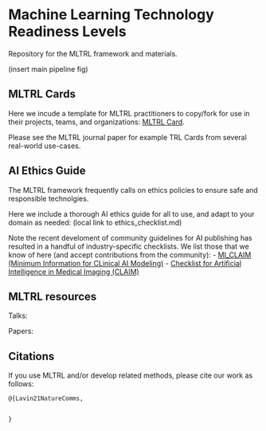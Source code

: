 # Machine Learning Technology Readiness Levels

Repository for the MLTRL framework and materials.

(insert main pipeline fig)


## MLTRL Cards

Here we incude a template for MLTRL practitioners to copy/fork for use in their projects, teams, and organizations: [MLTRL Card](https://github.com/ai-infrastructure-alliance/mltrl/blob/main/mltrl_card.md).

Please see the MLTRL journal paper for example TRL Cards from several real-world use-cases.


## AI Ethics Guide

The MLTRL framework frequently calls on ethics policies to ensure safe and responsible technolgies.

Here we include a thorough AI ethics guide for all to use, and adapt to your domain as needed: (local link to ethics_checklist.md)

Note the recent develoment of community guidelines for AI publishing has resulted in a handful of industry-specific checklists. We list those that we know of here (and accept contributions from the community):
    - [MI_CLAIM (Minimum Information for CLinical AI Modeling)](https://github.com/beaunorgeot/MI-CLAIM)
    - [Checklist for Artificial Intelligence in Medical Imaging (CLAIM)](https://pubs.rsna.org/doi/10.1148/ryai.2020200029)


## MLTRL resources

Talks:

Papers:


## Citations

If you use MLTRL and/or develop related methods, please cite our work as follows:
```
@{Lavin21NatureComms,


}

```
